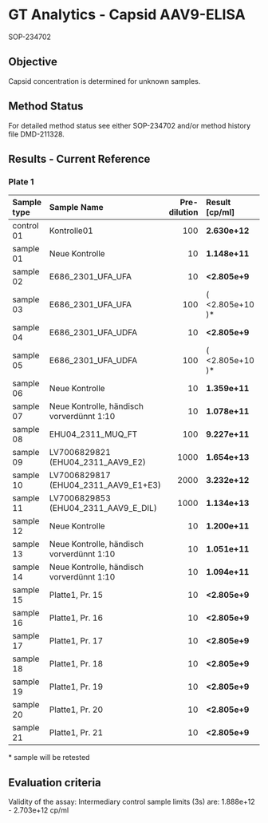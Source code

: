 # GT Analytics - Capsid AAV9-ELISA

SOP-234702

## Objective

Capsid concentration is determined for unknown samples.  

## Method Status

For detailed method status see either SOP-234702 and/or method history file DMD-211328.  

## Results - Current Reference

### Plate 1

| Sample type   | Sample Name                               |   Pre-dilution | Result [cp/ml]   | CV [%]   | Comment    |
|:--------------|:------------------------------------------|---------------:|:-----------------|:---------|:-----------|
| control 01    | Kontrolle01                               |            100 | **2.630e+12**    | 8.4      |            |
| sample 01     | Neue Kontrolle                            |             10 | **1.148e+11**    | 5.7      |            |
| sample 02     | E686_2301_UFA_UFA                         |             10 | **<2.805e+9**    | NA       | <2.805e+9  |
| sample 03     | E686_2301_UFA_UFA                         |            100 | ( <2.805e+10 )*  | NA       | <2.805e+10 |
| sample 04     | E686_2301_UFA_UDFA                        |             10 | **<2.805e+9**    | NA       | <2.805e+9  |
| sample 05     | E686_2301_UFA_UDFA                        |            100 | ( <2.805e+10 )*  | NA       | <2.805e+10 |
| sample 06     | Neue Kontrolle                            |             10 | **1.359e+11**    | 19.4     |            |
| sample 07     | Neue Kontrolle, händisch vorverdünnt 1:10 |             10 | **1.078e+11**    | 4.6      |            |
| sample 08     | EHU04_2311_MUQ_FT                         |            100 | **9.227e+11**    | 9.3      |            |
| sample 09     | LV7006829821 (EHU04_2311_AAV9_E2)         |           1000 | **1.654e+13**    | 15.9     |            |
| sample 10     | LV7006829817 (EHU04_2311_AAV9_E1+E3)      |           2000 | **3.232e+12**    | 11.2     |            |
| sample 11     | LV7006829853 (EHU04_2311_AAV9_E_DIL)      |           1000 | **1.134e+13**    | 12.0     |            |
| sample 12     | Neue Kontrolle                            |             10 | **1.200e+11**    | 7.5      |            |
| sample 13     | Neue Kontrolle, händisch vorverdünnt 1:10 |             10 | **1.051e+11**    | 7.2      |            |
| sample 14     | Neue Kontrolle, händisch vorverdünnt 1:10 |             10 | **1.094e+11**    | 8.9      |            |
| sample 15     | Platte1, Pr. 15                           |             10 | **<2.805e+9**    | NA       | <2.805e+9  |
| sample 16     | Platte1, Pr. 16                           |             10 | **<2.805e+9**    | NA       | <2.805e+9  |
| sample 17     | Platte1, Pr. 17                           |             10 | **<2.805e+9**    | NA       | <2.805e+9  |
| sample 18     | Platte1, Pr. 18                           |             10 | **<2.805e+9**    | NA       | <2.805e+9  |
| sample 19     | Platte1, Pr. 19                           |             10 | **<2.805e+9**    | NA       | <2.805e+9  |
| sample 20     | Platte1, Pr. 20                           |             10 | **<2.805e+9**    | NA       | <2.805e+9  |
| sample 21     | Platte1, Pr. 21                           |             10 | **<2.805e+9**    | NA       | <2.805e+9  |

\* sample will be retested

## Evaluation criteria

Validity of the assay: Intermediary control sample limits (3s) are: 1.888e+12 - 2.703e+12 cp/ml  

